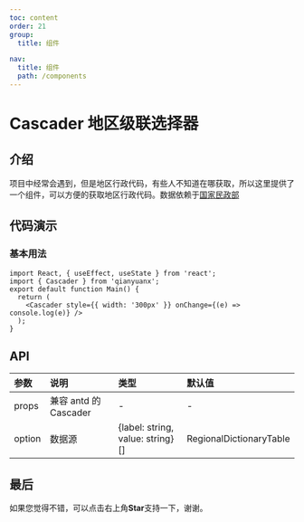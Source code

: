 ```yaml
---
toc: content
order: 21
group:
  title: 组件

nav:
  title: 组件
  path: /components
---
```


# Cascader 地区级联选择器

## 介绍

项目中经常会遇到，但是地区行政代码，有些人不知道在哪获取，所以这里提供了一个组件，可以方便的获取地区行政代码。数据依赖于[国家民政部](https://www.mca.gov.cn/n156/n186/index.html/)

## 代码演示

### 基本用法

```tsx
import React, { useEffect, useState } from 'react';
import { Cascader } from 'qianyuanx';
export default function Main() {
  return (
    <Cascader style={{ width: '300px' }} onChange={(e) => console.log(e)} />
  );
}
```

## API

| 参数   | 说明                  | 类型                             | 默认值                  |
| :----- | :-------------------- | :------------------------------- | :---------------------- |
| props  | 兼容 antd 的 Cascader | -                                | -                       |
| option | 数据源                | {label: string, value: string}[] | RegionalDictionaryTable |

## 最后

如果您觉得不错，可以点击右上角**Star**支持一下，谢谢。
